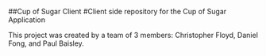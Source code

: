 ##Cup of Sugar Client
#Client side repository for the Cup of Sugar Application

This project was created by a team of 3 members: Christopher Floyd, Daniel Fong, and Paul Baisley.
